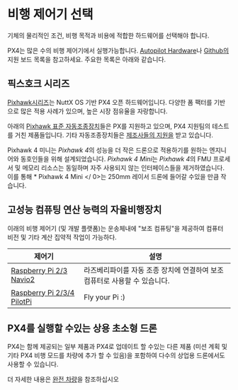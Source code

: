 # 비행 제어기 선택

기체의 물리적인 조건, 비행 목적과 비용에 적합한 하드웨어를 선택해야 합니다.

PX4는 많은 수의 비행 제어기에서 실행가능합니다. [Autopilot Hardware](../flight_controller/README.md)나 [Github의 ](https://github.com/PX4/PX4-Autopilot/#supported-hardware) 지원 보드 목록을 참고하세요. 주요한 목록은 아래와 같습니다.

## 픽스호크 시리즈

[Pixhawk시리즈](../flight_controller/pixhawk_series.md)는 NuttX OS 기반 PX4 오픈 하드웨어입니다. 다양한 폼 팩터를 기반으로 많은 적용 사례가 있으며, 높은 시장 점유율을 자랑합니다.

아래의 [Pixhawk 표준 자동조종장치](../flight_controller/autopilot_pixhawk_standard.md)들은 PX를 지원하고 있으며, PX4 지원팀의 테스트를 거친 제품들입니다. 기타 자동조종장치들은 [제조사들의 지원을](../flight_controller/autopilot_manufacturer_supported.md) 받고 있습니다.

Pixhawk 4 미니는 *Pixhawk 4*의 성능을 더 작은 드론으로 적용하기를 원하는 엔지니어와 동호인들을 위해 설계되었습니다. *Pixhawk 4 Mini*는 *Pixhawk 4*의 FMU 프로세서 및 메모리 리소스는 동일하며 자주 사용되지 않는 인터페이스들을 제거하였습니다. 이를 통해 * Pixhawk 4 Mini </ 0>는 250mm 레이서 드론에 들어갈 수있을 만큼 작습니다.</td> </tr> 

</tbody> </table> 

## 고성능 컴퓨팅 연산 능력의 자율비행장치

이래의 비행 제어기 (및 개발 플랫폼)는 운송체내에 "보조 컴퓨팅"을 제공하여 컴퓨터 비전 및 기타 계산 집약적 작업이 가능하다.

| 제어기                                                                        | 설명                                         |
| -------------------------------------------------------------------------- | ------------------------------------------ |
| [Raspberry Pi 2/3 Navio2](../flight_controller/raspberry_pi_navio2.md)     | 라즈베리파이를 자동 조종 장치에 연결하여 보조 컴퓨터로 사용할 수 있습니다. |
| [Raspberry Pi 2/3/4 PilotPi](../flight_controller/raspberry_pi_pilotpi.md) | Fly your Pi :)                             |

## PX4를 실행할 수있는 상용 초소형 드론

PX4는 함께 제공되는 일부 제품과 PX4로 업데이트 할 수있는 다른 제품 (미션 계획 및 기타 PX4 비행 모드를 차량에 추가 할 수 있음)을 포함하여 다수의 상업용 드론에서도 사용할 수 있습니다.

더 자세한 내용은 [완전 차량](../complete_vehicles/README.md)을 참조하십시오